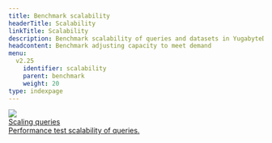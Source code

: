 ```yaml
---
title: Benchmark scalability
headerTitle: Scalability
linkTitle: Scalability
description: Benchmark scalability of queries and datasets in YugabyteDB.
headcontent: Benchmark adjusting capacity to meet demand
menu:
  v2.25
    identifier: scalability
    parent: benchmark
    weight: 20
type: indexpage
---
```

<div class="row">

  <div class="col-12 col-md-6 col-lg-12 col-xl-6">
      <a class="section-link icon-offset" href="scaling-queries-ysql/">
          <div class="head">
              <img class="icon" src="/images/section_icons/explore/high_performance.png" aria-hidden="true" />
              <div class="title">Scaling queries</div>
          </div>
          <div class="body">
              Performance test scalability of queries.
          </div>
      </a>
  </div>

</div>

